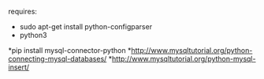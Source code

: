 requires:
 * sudo apt-get install python-configparser
 * python3

 *pip install mysql-connector-python
 *http://www.mysqltutorial.org/python-connecting-mysql-databases/
 *http://www.mysqltutorial.org/python-mysql-insert/
